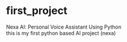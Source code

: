 # first_project
Nexa AI: Personal Voice Assistant Using Python <br/>
this is my first python based AI project (nexa)
